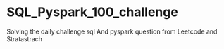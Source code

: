 # SQL_Pyspark_100_challenge
Solving the daily challenge sql And pyspark question from Leetcode and Stratastrach
